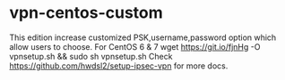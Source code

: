 # vpn-centos-custom
 This edition increase customized PSK,username,password option which allow users to choose.
 For CentOS 6 & 7
 wget https://git.io/fjnHg -O vpnsetup.sh && sudo sh vpnsetup.sh
 Check https://github.com/hwdsl2/setup-ipsec-vpn for more docs.
